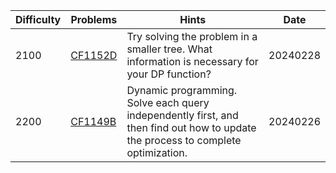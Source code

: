 | Difficulty | Problems | Hints | Date |
| -------- | -------- | -------- | -------- |
| 2100 | [CF1152D](https://codeforces.com/problemset/problem/1152/D) | Try solving the problem in a smaller tree. What information is necessary for your DP function? | 20240228 |
| 2200 | [CF1149B](https://codeforces.com/problemset/problem/1149/B) | Dynamic programming. Solve each query independently first, and then find out how to update the process to complete optimization. | 20240226 |
